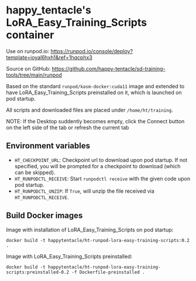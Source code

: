 # happy_tentacle's LoRA_Easy_Training_Scripts container

Use on runpod.io: https://runpod.io/console/deploy?template=ioyal6hxh1&ref=1hqcphx3

Source on GitHub: https://github.com/happy-tentacle/sd-training-tools/tree/main/runpod

Based on the standard `runpod/kasm-docker:cuda11` image and extended to have LoRA_Easy_Training_Scripts preinstalled on it, which is launched on pod startup.

All scripts and downloaded files are placed under `/home/ht/training`.

NOTE: If the Desktop suddently becomes empty, click the Connect button on the left side of the tab or refresh the current tab

## Environment variables

- `HT_CHECKPOINT_URL`: Checkpoint url to download upon pod startup. If not specified, you will be prompted for a checkpoint to download (which can be skipped).
- `HT_RUNPODCTL_RECEIVE`: Start `runpodctl receive` with the given code upon pod startup.
- `HT_RUNPODCTL_UNZIP`: If `True`, will unzip the file received via `HT_RUNPODCTL_RECEIVE`.

## Build Docker images

Image with installation of LoRA_Easy_Training_Scripts on pod startup:
```shell
docker build -t happytentacle/ht-runpod-lora-easy-training-scripts:0.2 .
```

Image with LoRA_Easy_Training_Scripts preinstalled:
```shell
docker build -t happytentacle/ht-runpod-lora-easy-training-scripts:preinstalled-0.2 -f Dockerfile-preinstalled .
```